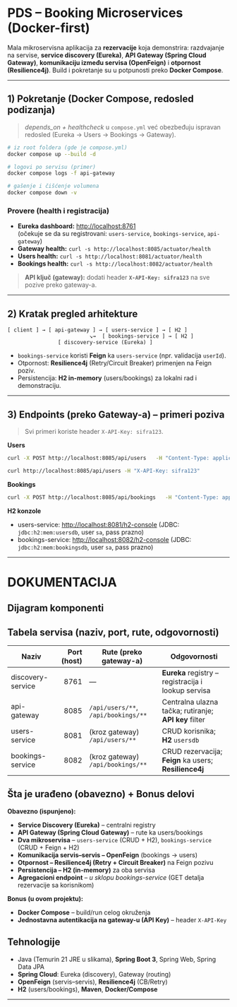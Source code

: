 # PDS – Booking Microservices (Docker-first)

Mala mikroservisna aplikacija za **rezervacije** koja demonstrira: razdvajanje na servise, **service discovery (Eureka)**, **API Gateway (Spring Cloud Gateway)**, **komunikaciju između servisa (OpenFeign)** i **otpornost (Resilience4j)**. Build i pokretanje su u potpunosti preko **Docker Compose**.

---

## 1) Pokretanje (Docker Compose, redosled podizanja)

> *depends_on + healthcheck* u `compose.yml` već obezbeđuju ispravan redosled (Eureka → Users → Bookings → Gateway).

```bash
# iz root foldera (gde je compose.yml)
docker compose up --build -d

# logovi po servisu (primer)
docker compose logs -f api-gateway

# gašenje i čišćenje volumena
docker compose down -v
```

### Provere (health i registracija)
- **Eureka dashboard:**  <http://localhost:8761>  
  (očekuje se da su registrovani: `users-service`, `bookings-service`, `api-gateway`)
- **Gateway health:** `curl -s http://localhost:8085/actuator/health`
- **Users health:**   `curl -s http://localhost:8081/actuator/health`
- **Bookings health:** `curl -s http://localhost:8082/actuator/health`

> **API ključ (gateway):** dodati header **`X-API-Key: sifra123`** na sve pozive preko gateway-a.

---

## 2) Kratak pregled arhitekture

```
[ client ] → [ api-gateway ] → [ users-service ] → [ H2 ]
                          ↘→  [ bookings-service ] → [ H2 ]
                [ discovery-service (Eureka) ]
```

- `bookings-service` koristi **Feign** ka `users-service` (npr. validacija `userId`).
- Otpornost: **Resilience4j** (Retry/Circuit Breaker) primenjen na Feign poziv.
- Persistencija: **H2 in-memory** (users/bookings) za lokalni rad i demonstraciju.

---

## 3) Endpoints (preko Gateway-a) – primeri poziva

> Svi primeri koriste header `X-API-Key: sifra123`.

**Users**
```bash
curl -X POST http://localhost:8085/api/users   -H "Content-Type: application/json" -H "X-API-Key: sifra123"   -d '{"name":"Ana","email":"ana@example.com"}'

curl http://localhost:8085/api/users -H "X-API-Key: sifra123"
```

**Bookings**
```bash
curl -X POST http://localhost:8085/api/bookings   -H "Content-Type: application/json" -H "X-API-Key: sifra123"   -d '{"userId":1,"startTime":"2026-01-01T10:00:00","endTime":"2026-01-01T11:00:00"}'
```

**H2 konzole**
- users-service: <http://localhost:8081/h2-console> (JDBC: `jdbc:h2:mem:usersdb`, user `sa`, pass prazno)
- bookings-service: <http://localhost:8082/h2-console> (JDBC: `jdbc:h2:mem:bookingsdb`, user `sa`, pass prazno)

---

# DOKUMENTACIJA

## Dijagram komponenti


## Tabela servisa (naziv, port, rute, odgovornosti)
| Naziv | Port (host) | Rute (preko gateway-a) | Odgovornosti |
|---|---:|---|---|
| discovery-service | 8761 | — | **Eureka** registry – registracija i lookup servisa |
| api-gateway | 8085 | `/api/users/**`, `/api/bookings/**` | Centralna ulazna tačka; rutiranje; **API key** filter |
| users-service | 8081 | (kroz gateway) `/api/users/**` | CRUD korisnika; **H2** `usersdb` |
| bookings-service | 8082 | (kroz gateway) `/api/bookings/**` | CRUD rezervacija; **Feign** ka users; **Resilience4j** |

## Šta je urađeno (obavezno) + Bonus delovi
**Obavezno (ispunjeno):**
- **Service Discovery (Eureka)** – centralni registry
- **API Gateway (Spring Cloud Gateway)** – rute ka users/bookings
- **Dva mikroservisa** – `users-service` (CRUD + H2), `bookings-service` (CRUD + Feign + H2)
- **Komunikacija servis–servis – OpenFeign** (bookings → users)
- **Otpornost – Resilience4j (Retry + Circuit Breaker)** na Feign pozivu
- **Persistencija – H2 (in-memory)** za oba servisa
- **Agregacioni endpoint** – *u sklopu bookings-service* (GET detalja rezervacije sa korisnikom)

**Bonus (u ovom projektu):**
- **Docker Compose** – build/run celog okruženja
- **Jednostavna autentikacija na gateway-u (API Key)** – header `X-API-Key`

## Tehnologije
- Java (Temurin 21 JRE u slikama), **Spring Boot 3**, Spring Web, Spring Data JPA  
- **Spring Cloud**: Eureka (discovery), Gateway (routing)  
- **OpenFeign** (servis–servis), **Resilience4j** (CB/Retry)  
- **H2** (users/bookings), **Maven**, **Docker/Compose**

---